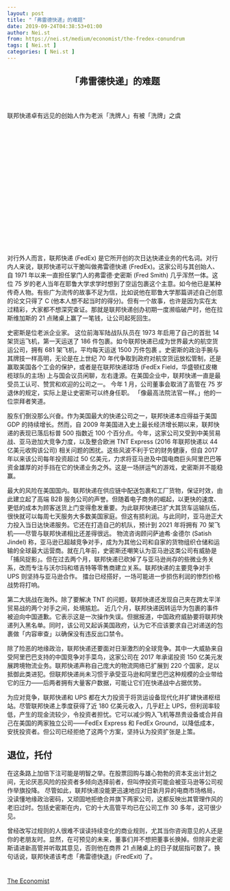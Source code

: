 ```yaml
---
layout: post
title: "「弗雷德快递」的难题"
date: 2019-09-24T04:38:53+01:00
author: Nei.st
from: https://nei.st/medium/economist/the-fredex-conundrum
tags: [ Nei.st ]
categories: [ Nei.st ]
---
```


<article class="post-5407 post type-post status-publish format-standard hentry category-economist" id="post-5407">
 <header class="page-header medium Archives">
  <div class="page-header__image">
  </div>
  <div class="page-header__content">
   <h1 class="page-title text-align-center">
    「弗雷德快递」的难题
   </h1>
  </div>
 </header>
 <div class="entry-content aesop-entry-content" id="post-5407-content">
  <link as="font" crossorigin="anonymous" href="//cdn.jsdelivr.net/gh/0nd1jyU39XQ/_/glyph/font-face/0uIzqoZjSuJfvSBnvgXTcApMtcVhMcpr.woff" rel="preload" type="font/woff"/>
  <link as="font" crossorigin="anonymous" href="//cdn.jsdelivr.net/gh/0nd1jyU39XQ/_/glyph/font-face/1sTnSLZWDKucPX6SAk.woff" rel="preload" type="font/woff"/>
  <p class="blog-post__description">
   联邦快递卓有远见的创始人作为老派「洗牌人」有被「洗牌」之虞
  </p>
  <span id="more-5407">
  </span>
  <div class="navigation__primary-inner">
   <a class="economist__link-logo" href="//nei.st/medium/economist">
   </a>
  </div>
  <div class="container img component-image">
   <div class="aspectRatioPlaceholder" style="padding-bottom:56.25%;height: 0;">
    <div class="progressiveMedia" data-height="720" data-width="1280">
     <img alt="" class="progressiveMedia-image" data-src="https://cdn.jsdelivr.net/gh/0nd1jyU39XQ/_/img/1/e52bf525ly1g7age1tosxj20zk0k0jsu.jpg" src="https://cdn.jsdelivr.net/gh/0nd1jyU39XQ/_/img/1/e52bf525ly1g7age1tosxj20zk0k0jsu.jpg"/>
    </div>
   </div>
  </div>
  <p>
   对行外人而言，联邦快递 (FedEx) 是它所开创的次日达快递业务的代名词。对行内人来说，联邦快递可以干脆叫做弗雷德快递 (FredEx)。这家公司与其创始人、自 1971 年以来一直担任掌门人的弗雷德·史密斯 (Fred Smith) 几乎浑然一体。这位 75 岁的老人当年在耶鲁大学求学时想到了空运包裹这个主意。如今他已是某种传奇人物。有些广为流传的故事不足为信，比如说他在耶鲁大学那篇讲述自己创意的论文只得了 C (他本人想不起当时的得分)。但有一个故事，也许是因为实在太过精彩，大家都不想深究查证。那就是联邦快递创办初期一度濒临破产时，他在拉斯维加斯的 21 点赌桌上赢了一笔钱，让公司起死回生。
  </p>
  <p>
   史密斯是位老派企业家。
   <span class="markup--p">
    这位前海军陆战队队员在 1973 年启用了自己的首批 14 架货运飞机，第一天运送了 186 件包裹。如今联邦快递已成为世界最大的航空货运公司，拥有 681 架飞机，平均每天运送 1500 万件包裹
   </span>
   。史密斯的政治手腕与其牌技一样高明，无论是在上世纪 70 年代争取到政府对航空货运放松管制，还是赢取美国各个工会的保护，或者是在联邦快递球场 (FedEx Field，华盛顿红皮橄榄球队的主场) 上与国会议员闲聊，左右逢源。在美国企业中，联邦快递一直是最受员工认可、赞赏和欢迎的公司之一。
   <span class="markup--p">
    今年 1 月，公司董事会取消了高管在 75 岁退休的规定，实际上是让史密斯可以终身任职。
   </span>
   「像最高法院法官一样。」他的一位崇拜者笑道。
  </p>
  <p>
   股东们倒没那么兴奋。作为美国最大的快递公司之一，联邦快递本应得益于美国 GDP 的持续增长。然而，自 2009 年美国进入史上最长经济增长期以来，联邦快递的表现已落后标普 500 指数近 100 个百分点。今年，这家公司又受到中美贸易战、亚马逊加大竞争力度，以及整合欧洲 TNT Express (2016 年联邦快递以 44 亿美元收购该公司) 相关问题的困扰。这些风波不利于它的财务健康，但自 2017 年以来该公司每年投资超过 50 亿美元，力求将亚马逊及中国电商巨头阿里巴巴等资金雄厚的对手挡在它的快递业务之外。这是一场拼运气的游戏，史密斯并不能稳赢。
  </p>
  <p>
   最大的风险在美国国内。联邦快递在供应链中配送包裹和工厂货物，保证时效，由此建立起了高端 B2B 服务公司的声誉。但随着电子商务的崛起，以更快的速度、更低的成本为顾客送货上门变得愈发重要。为此联邦快递已扩大其货车运输队伍，很快就可以每周七天服务大多数美国家庭。但这有损利润。与此同时，亚马逊正大力投入当日达快递服务。它还在打造自己的机队，预计到 2021 年将拥有 70 架飞机——尽管与联邦快递相比还差得很远。
   <span class="markup--p">
    物流咨询顾问萨迪希·金德尔 (Satish Jindel) 称，亚马逊已超越竞争对手，成为为其他公司和自家的货物组织仓储和运输的全球最大运营商。就在几年前，史密斯还嘲笑认为亚马逊这类公司有威胁是「捕风捉影」。但在过去两个月，联邦快递已砍掉了与亚马逊尚存的些微业务关系，改而专注与沃尔玛和塔吉特等零售商建立关系。联邦快递的主要竞争对手 UPS 则坚持与亚马逊合作。
   </span>
   擂台已经搭好，一场可能进一步损伤利润的惨烈价格战势将打响。
  </p>
  <p>
   第二大挑战在海外。除了要解决 TNT 的问题，联邦快递还发现自己夹在跨太平洋贸易战的两个对手之间，处境尴尬。
   <span class="markup--p">
    近几个月，联邦快递因转运华为包裹的事件被迫向中国道歉。它表示这是一次操作失误。但据报道，中国政府威胁要将联邦快递列入黑名单。同时，该公司又起诉美国政府，认为它不应该要求自己对递送的包裹做「内容审查」以确保没有违反出口禁令。
   </span>
  </p>
  <div class="code-block code-block-1" style="margin: 8px 0; clear: both;">
   <div class="container ads_KbHEVhh8Rw">
    <div class="card card--blog post-sidebar">
     <div class="card-body">
      <div class="logo_ngcontent-kty-0">
      </div>
      <div class="iframe-blocker U6XAMK63Vh00WqvF2BacIQ">
       <div class="background-h60B">
       </div>
       <div class="WumZiPCS4MeMw4pxQ">
       </div>
      </div>
     </div>
     <div class="card-footer">
      <div class="card-footer-wrapper" layout="row bottom-left">
      </div>
     </div>
    </div>
   </div>
  </div>
  <p>
   除了险恶的地缘政治，联邦快递还要面对日渐激烈的全球竞争。其中一大威胁来自受阿里巴巴支持的中国竞争对手菜鸟，这家公司在 2017 年承诺投资 150 亿美元发展跨境物流业务。联邦快递声称自己庞大的物流网络已扩展到 220 个国家，足以抵御此类进犯。但联邦快递尚未习惯于承受亚马逊和阿里巴巴这种规模的企业带给它的压力——后两者拥有大量客户数据，可能让它们在快递战中占据优势。
  </p>
  <p>
   为应对竞争，联邦快递和 UPS 都在大力投资于将货运设备现代化并扩建快递枢纽站。尽管联邦快递上季度获得了近 180 亿美元收入，几乎赶上 UPS，但利润率较低，产生的现金流较少，令投资者担忧。它可以减少购入飞机等昂贵设备或合并自己在美国的两家独立公司——FedEx Express 和 FedEx Ground，以降低成本，安抚投资者。但公司已经拒绝了这两个方案，坚持认为投资扩张是上策。
  </p>
  <p>
   <h2>
    退位，托付
   </h2>
  </p>
  <p>
   在这条路上加倍下注可能是明智之举。在股票回购与雄心勃勃的资本支出计划之间，无论厌恶风险的投资者多倾向选择前者，但叫停投资可能会被亚马逊等公司视作举旗投降。
   <span class="markup--p">
    尽管如此，联邦快递没能更迅速地应对日新月异的电商市场格局，没读懂地缘政治密码，又顽固地拒绝合并旗下两家公司，这都反映出其管理作风的老旧过时。包括史密斯在内，它的十大高管平均已在公司工作 30 多年，这可很少见。
   </span>
  </p>
  <p>
   曾经改写过规则的人很难不误读持续变化的商业规则，尤其当你咨询意见的人还是你的老朋友时。显然，在可预见的未来，董事们并不想把董事长换掉。但除非史密斯请进新高管并听取其意见，否则他在商界 21 点赌桌上的日子就屈指可数了。换句话说，联邦快递该考虑「弗雷德快退」(FredExit) 了。
  </p>
  <div class="container ag ah">
   <div class="fe n el">
    <a class="dt du bn bo bp bq br bs bt bu dv dw bx by dx dy" href="https://nei.st/medium/economist?source=https://www.economist.com/business/2019/08/15/fedexs-visionary-founder-is-a-disrupter-at-risk-of-disruption">
     <div class="c ff fg ag ah fh el fi fj ce fk fl fm fn fo fp fq fr fs ft fu">
      <div class="bs em en eo ep eq fv ah fw fg ag bm eu fx q fy fz p ac">
      </div>
     </div>
    </a>
   </div>
  </div>
  <div class="code-block code-block-2" style="margin: 8px 0; clear: both;">
   <br/>
   <div class="container ads_KbHEVhh8Rw">
    <div class="card card--blog post-sidebar">
     <div class="card-body">
      <div class="logo_ngcontent-kty-0">
      </div>
      <div class="iframe-blocker U6XAMK63Vh00WqvF2BacIQ">
       <div class="background-h60B">
       </div>
       <div class="WumZiPCS4MeMw4pxQ">
       </div>
      </div>
     </div>
     <div class="card-footer">
      <div class="card-footer-wrapper" layout="row bottom-left">
      </div>
     </div>
    </div>
   </div>
  </div>
 </div>
 <footer class="entry-footer">
  <div class="categories icon-link">
   <a href="https://nei.st/category/medium/economist" rel="category tag">
    The Economist
   </a>
  </div>
 </footer>
</article>

